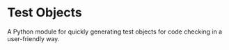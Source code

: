 # Test Objects
 A Python module for quickly generating test objects for code checking in a user-friendly way.
